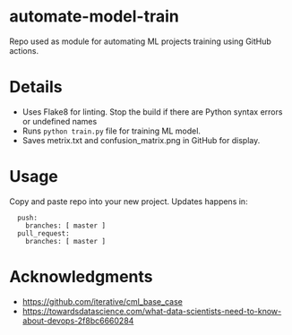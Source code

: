 # automate-model-train
Repo used as module for automating ML projects training using GitHub actions.

# Details

- Uses Flake8 for linting. Stop the build if there are Python syntax errors or undefined names
- Runs ```python train.py``` file for training ML model.
- Saves metrix.txt and confusion_matrix.png in GitHub for display.

# Usage

Copy and paste repo into your new project. Updates happens in:
```
  push:
    branches: [ master ]
  pull_request:
    branches: [ master ]
```

# Acknowledgments
- https://github.com/iterative/cml_base_case
- https://towardsdatascience.com/what-data-scientists-need-to-know-about-devops-2f8bc6660284
